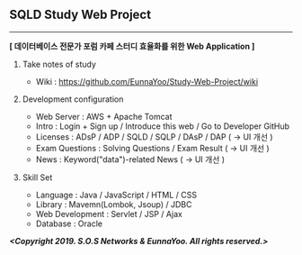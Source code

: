 ## SQLD Study Web Project
- - - -
**[ 데이터베이스 전문가 포럼 카페 스터디 효율화를 위한 Web Application ]**  
   
1. Take notes of study  
    * Wiki : https://github.com/EunnaYoo/Study-Web-Project/wiki   
    
2. Development configuration  
    * Web Server : AWS + Apache Tomcat  
    * Intro : Login + Sign up / Introduce this web / Go to Developer GitHub  
    * Licenses : ADsP / ADP / SQLD / SQLP / DAsP / DAP ( → UI 개선 )  
    * Exam Questions : Solving Questions / Exam Result ( → UI 개선 )  
    * News : Keyword("data")-related News ( → UI 개선 )  
    
3. Skill Set  
    * Language : Java / JavaScript / HTML / CSS  
    * Library : Mavemn(Lombok, Jsoup) / JDBC  
    * Web Development : Servlet / JSP / Ajax  
    * Database : Oracle
    
***<Copyright 2019. S.O.S Networks & EunnaYoo. All rights reserved.>***
  

